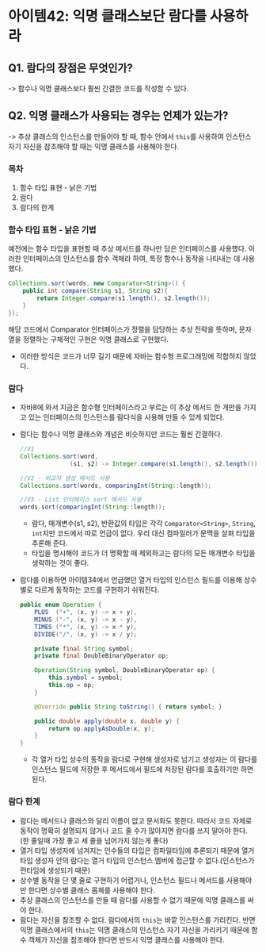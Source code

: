 # 아이템42: 익명 클래스보단 람다를 사용하라

## Q1. 람다의 장점은 무엇인가?

-> 함수나 익명 클래스보다 훨씬 간결한 코드를 작성할 수 있다.

## Q2. 익명 클래스가 사용되는 경우는 언제가 있는가?

-> 추상 클래스의 인스턴스를 만들어야 할 때, 함수 안에서 `this`를 사용하여 인스턴스 자기 자신을 참조해야 할 때는 익명 클래스를 사용해야 한다.

### 목차

1. 함수 타입 표현 - 낡은 기법
2. 람다
3. 람다의 한계

### 함수 타입 표현 - 낡은 기법

예전에는 함수 타입을 표현할 때 추상 메서드를 하나만 담은 인터페이스를 사용했다. 이러한 인터페이스의 인스턴스를 함수 객체라 하여, 특정 함수나 동작을 나타내는 데 사용했다.

```java
Collections.sort(words, new Comparator<String>() {
	public int compare(String s1, String s2){
		return Integer.compare(s1.length(), s2.length());
	}
});
```

해당 코드에서 Comparator 인터페이스가 정렬을 담당하는 추상 전략을 뜻하며, 문자열을 정렬하는 구체적인 구현은 익명 클래스로 구현했다.

- 이러한 방식은 코드가 너무 길기 때문에 자바는 함수형 프로그래밍에 적합하지 않았다.

### 람다

- 자바8에 와서 지금은 함수형 인터페이스라고 부르는 이 추상 메서드 한 개만을 가지고 있는 인터페이스의 인스턴스를 람다식을 사용해 만들 수 있게 되었다.
- 람다는 함수나 익명 클래스와 개념은 비슷하지만 코드는 훨씬 간결하다.

  ```java
  //V1
  Collections.sort(word,
  				(s1, s2) -> Integer.compare(s1.length(), s2.length());

  //V2 - 비교자 생성 메서드 사용
  Collections.sort(words, comparingInt(String::length));

  //V3 - List 인터페이스 sort 메서드 사용
  words.sort(comparingInt(String::length));
  ```

  - 람다, 매개변수(s1, s2), 반환값의 타입은 각각 `Comparator<String>`, `String`, `int`지만 코드에서 따로 언급이 없다. 우리 대신 컴파일러가 문맥을 살펴 타입을 추론해 준다.
  - 타입을 명시해야 코드가 더 명확할 때 제외하고는 람다의 모든 매개변수 타입을 생략하는 것이 좋다.

- 람다를 이용하면 아이템34에서 언급했던 열거 타입의 인스턴스 필드를 이용해 상수별로 다르게 동작하는 코드를 구현하기 쉬워진다.

  ```java
  public enum Operation {
      PLUS  ("+", (x, y) -> x + y),
      MINUS ("-", (x, y) -> x - y),
      TIMES ("*", (x, y) -> x * y),
      DIVIDE("/", (x, y) -> x / y);

      private final String symbol;
      private final DoubleBinaryOperator op;

      Operation(String symbol, DoubleBinaryOperator op) {
          this.symbol = symbol;
          this.op = op;
      }

      @Override public String toString() { return symbol; }

      public double apply(double x, double y) {
          return op.applyAsDouble(x, y);
      }
  }
  ```

  - 각 열거 타입 상수의 동작을 람다로 구현해 생성자로 넘기고 생성자는 이 람다를 인스턴스 필드에 저장한 후 메서드에서 필드에 저장된 람다를 호출하기만 하면 된다.

### 람다 한계

- 람다는 메서드나 클래스와 달리 이름이 없고 문서화도 못한다. 따라서 코드 자체로 동작이 명확히 설명되지 않거나 코드 줄 수가 많아지면 람다를 쓰지 말아야 한다. (한 줄일때 가장 좋고 세 줄을 넘어가지 않는게 좋다)
- 열거 타입 생성자에 넘겨지는 인수들의 타입은 컴파일타임에 추론되기 때문에 열거 타입 생성자 안의 람다는 열거 타입의 인스턴스 멤버에 접근할 수 없다.(인스턴스가 런타임에 생성되기 때문)
- 상수별 동작을 단 몇 줄로 구현하기 어렵거나, 인스턴스 필드나 메서드를 사용해야만 한다면 상수별 클래스 몸체를 사용해야 한다.
- 추상 클래스의 인스턴스를 만들 때 람다를 사용할 수 없기 때문에 익명 클래스를 써야 한다.
- 람다는 자신을 참조할 수 없다. 람다에서의 `this`는 바깥 인스턴스를 가리킨다. 반면 익명 클래스에서의 `this`는 익명 클래스의 인스턴스 자기 자신을 가리키기 때문에 함수 객체가 자신을 참조해야 한다면 반드시 익명 클래스를 사용해야 한다.
